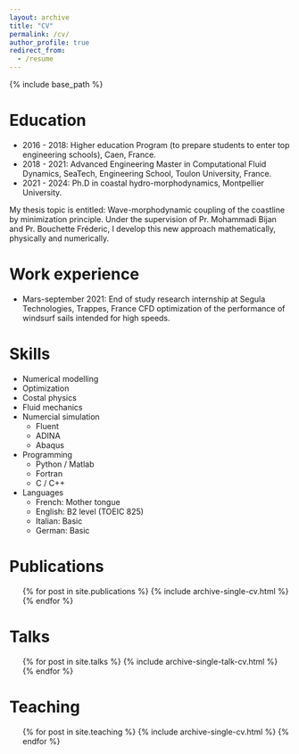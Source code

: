 ```yaml
---
layout: archive
title: "CV"
permalink: /cv/
author_profile: true
redirect_from:
  - /resume
---
```


{% include base_path %}

Education
======
* 2016 - 2018: Higher education Program (to prepare students to enter top engineering
schools), Caen, France.
* 2018 - 2021: Advanced Engineering Master in Computational Fluid Dynamics, SeaTech, Engineering School, Toulon University, France.
* 2021 - 2024: Ph.D in coastal hydro-morphodynamics, Montpellier University.

My thesis topic is entitled: Wave-morphodynamic coupling of the coastline by minimization principle. Under the supervision of Pr. Mohammadi Bijan and Pr. Bouchette Fréderic, I develop this new approach mathematically, physically and numerically.

Work experience
======
* Mars-september 2021: End of study research internship at Segula Technologies, Trappes, France
CFD optimization of the performance of windsurf sails intended for high speeds.

Skills
======
* Numerical modelling
* Optimization
* Costal physics
* Fluid mechanics
* Numercial simulation
  * Fluent
  * ADINA
  * Abaqus
* Programming
  * Python / Matlab
  * Fortran
  * C / C++
* Languages
  * French: Mother tongue
  * English: B2 level (TOEIC 825)
  * Italian: Basic
  * German: Basic


Publications
======
  <ul>{% for post in site.publications %}
    {% include archive-single-cv.html %}
  {% endfor %}</ul>
  
Talks
======
  <ul>{% for post in site.talks %}
    {% include archive-single-talk-cv.html %}
  {% endfor %}</ul>
  
Teaching
======
  <ul>{% for post in site.teaching %}
    {% include archive-single-cv.html %}
  {% endfor %}</ul>
